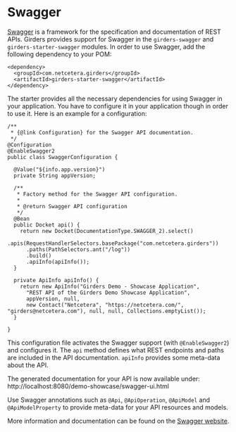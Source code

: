 # Swagger

[Swagger](https://swagger.io) is a framework for the specification and documentation of REST APIs. Girders provides
support for Swagger in the `girders-swagger` and `girders-starter-swagger` modules. In order to use Swagger, add the
following dependency to your POM:

    <dependency>
      <groupId>com.netcetera.girders</groupId>
      <artifactId>girders-starter-swagger</artifactId>
    </dependency>

The starter provides all the necessary dependencies for using Swagger in your application. You have to configure it in
your  application though in order to use it. Here is an example for a configuration:

    /**
     * {@link Configuration} for the Swagger API documentation.
     */
    @Configuration
    @EnableSwagger2
    public class SwaggerConfiguration {

      @Value("${info.app.version}")
      private String appVersion;

      /**
       * Factory method for the Swagger API configuration.
       *
       * @return Swagger API configuration
       */
      @Bean
      public Docket api() {
        return new Docket(DocumentationType.SWAGGER_2).select()
          .apis(RequestHandlerSelectors.basePackage("com.netcetera.girders"))
          .paths(PathSelectors.ant("/log"))
          .build()
          .apiInfo(apiInfo());
      }

      private ApiInfo apiInfo() {
        return new ApiInfo("Girders Demo - Showcase Application",
          "REST API of the Girders Demo Showcase Application",
          appVersion, null,
          new Contact("Netcetera", "https://netcetera.com/", "girders@netcetera.com"), null, null, Collections.emptyList());
      }

    }

This configuration file activates the Swagger support (with `@EnableSwagger2`) and
configures it. The `api` method defines what REST endpoints and paths are included
in the API documentation. `apiInfo` provides some meta-data about the API.

The generated documentation for your API is now available under: http://localhost:8080/demo-showcase/swagger-ui.html

Use Swagger annotations such as `@Api`, `@ApiOperation`, `@ApiModel` and `@ApiModelProperty` to provide meta-data for
your API resources and models.

More information and documentation can be found on the [Swagger website](https://swagger.io).